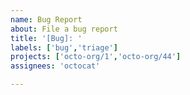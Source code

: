 ```yaml
---
name: Bug Report
about: File a bug report
title: '[Bug]: '
labels: ['bug','triage']
projects: ['octo-org/1','octo-org/44']
assignees: 'octocat'

---
```



